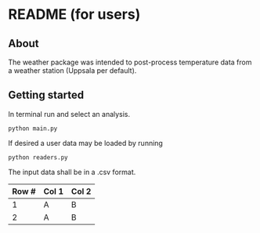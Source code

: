 # README (for users)

## About             
The weather package was intended to post-process temperature data from a weather station (Uppsala per default).

## Getting started
In terminal run and select an analysis.
  
    python main.py

If desired a user data may be loaded by running

    python readers.py

The input data shall be in a .csv format.

|Row #| Col 1|Col 2|
|-|-|-|
|1|A|B|
|2|A|B|
